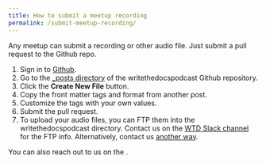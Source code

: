 ```yaml
---
title: How to submit a meetup recording
permalink: /submit-meetup-recording/
---
```


Any meetup can submit a recording or other audio file. Just submit a pull request to the Github repo. 

1.  Sign in to [Github](https://github.com/).
1.  Go to the [_posts directory](https://github.com/writethedocspodcast/writethedocspodcast.github.io/tree/master/_posts) of the writethedocspodcast Github repository. 
2.  Click the **Create New File** button. 
3.  Copy the front matter tags and format from another post. 
4.  Customize the tags with your own values.
5.  Submit the pull request.
6.  To upload your audio files, you can FTP them into the writethedocspodcast directory. Contact us on the [WTD Slack channel](https://writethedocs.slack.com/messages/podcast) for the FTP info. Alternatively, contact us [another way](/contact/).


You can also reach out to us on the .

